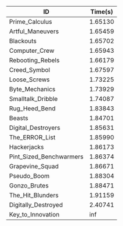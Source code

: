 |ID|Time(s)|
|-|-|
|Prime_Calculus|1.65130|
|Artful_Maneuvers|1.65459|
|Blackouts|1.65702|
|Computer_Crew|1.65943|
|Rebooting_Rebels|1.66179|
|Creed_Symbol|1.67597|
|Loose_Screws|1.73225|
|Byte_Mechanics|1.73929|
|Smalltalk_Dribble|1.74087|
|Rug_Heed_Bend|1.83843|
|Beasts|1.84701|
|Digital_Destroyers|1.85631|
|The_ERROR_List|1.85990|
|Hackerjacks|1.86173|
|Pint_Sized_Benchwarmers|1.86374|
|Grapevine_Squad|1.86671|
|Pseudo_Boom|1.88304|
|Gonzo_Brutes|1.88471|
|The_Hit_Blunders|1.91159|
|Digitally_Destroyed|2.40741|
|Key_to_Innovation|inf|
